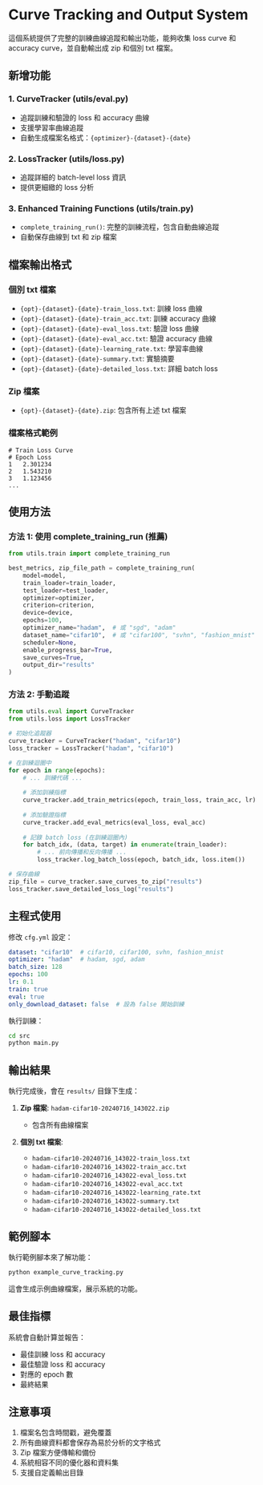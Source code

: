 # Curve Tracking and Output System

這個系統提供了完整的訓練曲線追蹤和輸出功能，能夠收集 loss curve 和 accuracy curve，並自動輸出成 zip 和個別 txt 檔案。

## 新增功能

### 1. CurveTracker (utils/eval.py)
- 追蹤訓練和驗證的 loss 和 accuracy 曲線
- 支援學習率曲線追蹤
- 自動生成檔案名格式：`{optimizer}-{dataset}-{date}`

### 2. LossTracker (utils/loss.py)
- 追蹤詳細的 batch-level loss 資訊
- 提供更細緻的 loss 分析

### 3. Enhanced Training Functions (utils/train.py)
- `complete_training_run()`: 完整的訓練流程，包含自動曲線追蹤
- 自動保存曲線到 txt 和 zip 檔案

## 檔案輸出格式

### 個別 txt 檔案

- `{opt}-{dataset}-{date}-train_loss.txt`: 訓練 loss 曲線
- `{opt}-{dataset}-{date}-train_acc.txt`: 訓練 accuracy 曲線
- `{opt}-{dataset}-{date}-eval_loss.txt`: 驗證 loss 曲線
- `{opt}-{dataset}-{date}-eval_acc.txt`: 驗證 accuracy 曲線
- `{opt}-{dataset}-{date}-learning_rate.txt`: 學習率曲線
- `{opt}-{dataset}-{date}-summary.txt`: 實驗摘要
- `{opt}-{dataset}-{date}-detailed_loss.txt`: 詳細 batch loss

### Zip 檔案
- `{opt}-{dataset}-{date}.zip`: 包含所有上述 txt 檔案

### 檔案格式範例
```
# Train Loss Curve
# Epoch	Loss
1	2.301234
2	1.543210
3	1.123456
...
```

## 使用方法

### 方法 1: 使用 complete_training_run (推薦)

```python
from utils.train import complete_training_run

best_metrics, zip_file_path = complete_training_run(
    model=model,
    train_loader=train_loader,
    test_loader=test_loader,
    optimizer=optimizer,
    criterion=criterion,
    device=device,
    epochs=100,
    optimizer_name="hadam",  # 或 "sgd", "adam"
    dataset_name="cifar10",  # 或 "cifar100", "svhn", "fashion_mnist"
    scheduler=None,
    enable_progress_bar=True,
    save_curves=True,
    output_dir="results"
)
```

### 方法 2: 手動追蹤

```python
from utils.eval import CurveTracker
from utils.loss import LossTracker

# 初始化追蹤器
curve_tracker = CurveTracker("hadam", "cifar10")
loss_tracker = LossTracker("hadam", "cifar10")

# 在訓練迴圈中
for epoch in range(epochs):
    # ... 訓練代碼 ...
    
    # 添加訓練指標
    curve_tracker.add_train_metrics(epoch, train_loss, train_acc, lr)
    
    # 添加驗證指標
    curve_tracker.add_eval_metrics(eval_loss, eval_acc)
    
    # 記錄 batch loss (在訓練迴圈內)
    for batch_idx, (data, target) in enumerate(train_loader):
        # ... 前向傳播和反向傳播 ...
        loss_tracker.log_batch_loss(epoch, batch_idx, loss.item())

# 保存曲線
zip_file = curve_tracker.save_curves_to_zip("results")
loss_tracker.save_detailed_loss_log("results")
```

## 主程式使用

修改 `cfg.yml` 設定：

```yaml
dataset: "cifar10"  # cifar10, cifar100, svhn, fashion_mnist
optimizer: "hadam"  # hadam, sgd, adam
batch_size: 128
epochs: 100
lr: 0.1
train: true
eval: true
only_download_dataset: false  # 設為 false 開始訓練
```

執行訓練：

```bash
cd src
python main.py
```

## 輸出結果

執行完成後，會在 `results/` 目錄下生成：

1. **Zip 檔案**: `hadam-cifar10-20240716_143022.zip`
   - 包含所有曲線檔案

2. **個別 txt 檔案**:
   - `hadam-cifar10-20240716_143022-train_loss.txt`
   - `hadam-cifar10-20240716_143022-train_acc.txt`
   - `hadam-cifar10-20240716_143022-eval_loss.txt`
   - `hadam-cifar10-20240716_143022-eval_acc.txt`
   - `hadam-cifar10-20240716_143022-learning_rate.txt`
   - `hadam-cifar10-20240716_143022-summary.txt`
   - `hadam-cifar10-20240716_143022-detailed_loss.txt`

## 範例腳本

執行範例腳本來了解功能：

```bash
python example_curve_tracking.py
```

這會生成示例曲線檔案，展示系統的功能。

## 最佳指標

系統會自動計算並報告：
- 最佳訓練 loss 和 accuracy
- 最佳驗證 loss 和 accuracy
- 對應的 epoch 數
- 最終結果

## 注意事項

1. 檔案名包含時間戳，避免覆蓋
2. 所有曲線資料都會保存為易於分析的文字格式
3. Zip 檔案方便傳輸和備份
4. 系統相容不同的優化器和資料集
5. 支援自定義輸出目錄
